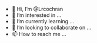 - 👋 Hi, I’m @Lrcochran
- 👀 I’m interested in ...
- 🌱 I’m currently learning ...
- 💞️ I’m looking to collaborate on ...
- 📫 How to reach me ...

<!---
Lrcochran/Lrcochran is a ✨ special ✨ repository because its `README.md` (this file) appears on your GitHub profile.
You can click the Preview link to take a look at your changes.
--->
